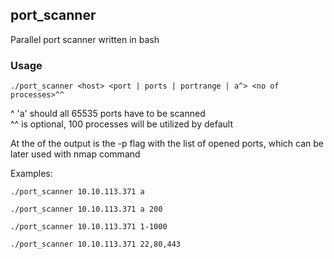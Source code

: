 ## port_scanner ##

Parallel port scanner written in bash
### Usage ###
```
./port_scanner <host> <port | ports | portrange | a^> <no of processes>^^
```

  ^ 'a' should all 65535 ports have to be scanned  
  ^^ is optional, 100 processes will be utilized by default  

At the of the output is the -p flag with the list of opened ports, which can be later used with nmap command  

Examples:  
```
./port_scanner 10.10.113.371 a
```
```
./port_scanner 10.10.113.371 a 200
```
```
./port_scanner 10.10.113.371 1-1000
```
```
./port_scanner 10.10.113.371 22,80,443 
```

